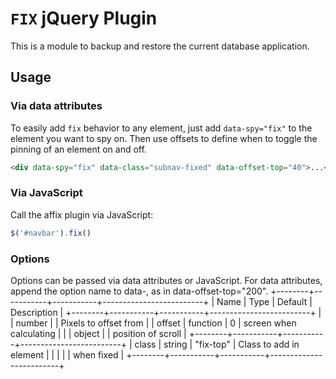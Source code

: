 # `FIX` jQuery Plugin

This is a module to backup and restore the current database application.

## Usage
### Via data attributes
To easily add `fix` behavior to any element, just add `data-spy="fix"` to the element you want to spy on. Then use offsets to define when to toggle the pinning of an element on and off.
```html
<div data-spy="fix" data-class="subnav-fixed" data-offset-top="40">...</div>
```

### Via JavaScript
Call the affix plugin via JavaScript:
```js
$('#navbar').fix()
```

### Options
Options can be passed via data attributes or JavaScript. For data attributes, append the option name to data-, as in data-offset-top="200".
+--------+-----------+-----------+-------------------------+
|  Name  |    Type   |  Default  |       Description       |
+--------+-----------+-----------+-------------------------+
|        | number    |           | Pixels to offset from   |
| offset | function  |     0     | screen when calculating |
|        | object    |           | position of scroll      |
+--------+-----------+-----------+-------------------------+
| class  | string    | "fix-top" | Class to add in element |
|        |           |           | when fixed              |
+--------+-----------+-----------+-------------------------+
